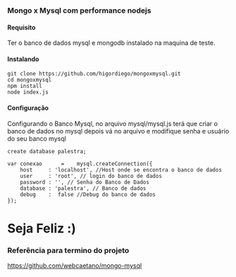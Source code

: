 ### Mongo x Mysql com performance nodejs





#### Requisito

Ter o banco de dados mysql e mongodb instalado na maquina de teste.

#### Instalando 



```
git clone https://github.com/higordiego/mongoxmysql.git
cd mongoxmysql
npm install
node index.js
```

#### Configuração 
Configurando o Banco Mysql, no arquivo mysql/mysql.js terá que criar o banco de dados no mysql depois vá no arquivo e modifique senha e usuário do seu banco mysql
```
create database palestra;

var conexao      =    mysql.createConnection({
	host     : 'localhost', //Host onde se encontra o banco de dados
	user     : 'root', // login do banco de dados
	password : '', // Senha do Banco de Dados
	database : 'palestra', // Banco de dados
	debug    :  false //Debug do banco de dados
});

```

# Seja Feliz :)



### Referência para termino do projeto
https://github.com/webcaetano/mongo-mysql